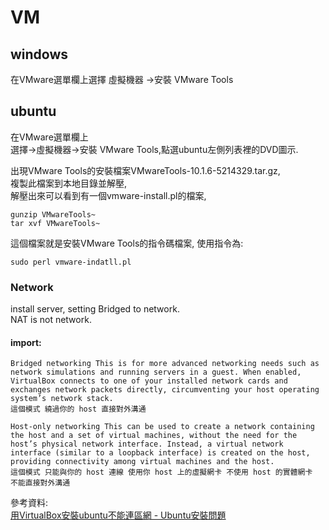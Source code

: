 # VM

## windows

在VMware選單欄上選擇 虛擬機器
->安裝 VMware Tools

## ubuntu
在VMware選單欄上<br>
選擇->虛擬機器->安裝 VMware Tools,點選ubuntu左側列表裡的DVD圖示.

出現VMware Tools的安裝檔案VMwareTools-10.1.6-5214329.tar.gz,<br>
複製此檔案到本地目錄並解壓,<br>
解壓出來可以看到有一個vmware-install.pl的檔案,
~~~
gunzip VMwareTools~
tar xvf VMwareTools~
~~~
這個檔案就是安裝VMware Tools的指令碼檔案,
使用指令為:
~~~
sudo perl vmware-indatll.pl
~~~
### Network
install server, setting Bridged to network.<br>
NAT is not network.
#### import:
~~~
Bridged networking This is for more advanced networking needs such as network simulations and running servers in a guest. When enabled, VirtualBox connects to one of your installed network cards and exchanges network packets directly, circumventing your host operating system’s network stack.
這個模式 繞過你的 host 直接對外溝通

Host-only networking This can be used to create a network containing the host and a set of virtual machines, without the need for the host’s physical network interface. Instead, a virtual network interface (similar to a loopback interface) is created on the host, providing connectivity among virtual machines and the host.
這個模式 只能與你的 host 連線 使用你 host 上的虛擬網卡 不使用 host 的實體網卡
不能直接對外溝通
~~~
參考資料:<br>
[用VirtualBox安裝ubuntu不能連區網 - Ubuntu安裝問題](https://www.ubuntu-tw.org/modules/newbb/viewtopic.php?post_id=215944)